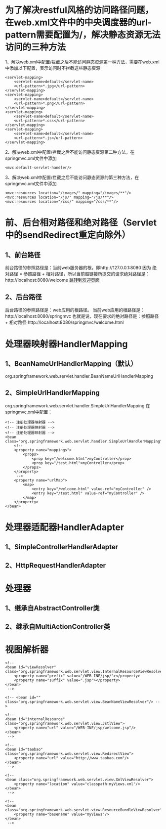 # 为了解决restful风格的访问路径问题，在web.xml文件中的中央调度器的url-pattern需要配置为/，解决静态资源无法访问的三种方法
1、解决web.xml中配置/拦截之后不能访问静态资源第一种方法，需要在web.xml中添加以下配置，表示访问时不拦截这些静态资源
```
<servlet-mapping>
    <servlet-name>default</servlet-name>
    <url-pattern>*.jpg</url-pattern>
</servlet-mapping>
<servlet-mapping>
    <servlet-name>default</servlet-name>
    <url-pattern>*.png</url-pattern>
</servlet-mapping>
<servlet-mapping>
    <servlet-name>default</servlet-name>
    <url-pattern>*.css</url-pattern>
</servlet-mapping>
<servlet-mapping>
    <servlet-name>default</servlet-name>
    <url-pattern>*.js</url-pattern>
</servlet-mapping>
```

2、解决web.xml中配置/拦截之后不能访问静态资源第二种方法，在springmvc.xml文件中添加
```
<mvc:default-servlet-handler/>
```
	
3、解决web.xml中配置/拦截之后不能访问静态资源的第三种方法，在springmvc.xml文件中添加
```
<mvc:resources location="/images/" mapping="/images/**"/>
<mvc:resources location="/js/" mapping="/js/**"/>
<mvc:resources location="/css/" mapping="/css/**"/>
```

# 前、后台相对路径和绝对路径（Servlet中的sendRedirect重定向除外）
## 1、前台路径
前台路径的参照路径是：当前web服务器的根，即http://127.0.0.1:8080
因为 绝对路径 = 参照路径 + 相对路径，所以当前超链接所提交的请求绝对路径是：
http://localhost:8080/welcome
<a href="/welcome.html">跳转到欢迎页面</a>

## 2、后台路径
后台路径的参照路径是：web应用的根路径。
当前web应用的根路径是：http://localhost:8080/springmvc
也就是说，现在要求的绝对路径是：参照路径 + 相对路径
http://localhost:8080/springmvc/welcome.html

# 处理器映射器HandlerMapping
## 1、BeanNameUrlHandlerMapping（默认）
org.springframework.web.servlet.handler.BeanNameUrlHandlerMapping
## 2、SimpleUrlHandlerMapping
org.springframework.web.servlet.handler.SimpleUrlHandlerMapping
在springmvc.xml中配置：
```
<!-- 注册处理器映射器 -->
<!-- 注册处理器映射器 -->
<!-- 注册处理器映射器 -->
<bean class="org.springframework.web.servlet.handler.SimpleUrlHandlerMapping">
	<!-- 
	<property name="mappings">
		<props>
			<prop key="/welcome.html">myController</prop>
			<prop key="/test.html">myController</prop>
		</props>
	</property>
	 -->
	<property name="urlMap">
		<map>
			<entry key="/welcome.html" value-ref="myController" />
			<entry key="/test.html" value-ref="myController" />
		</map>
	</property>
</bean>
```
# 处理器适配器HandlerAdapter
## 1、SimpleControllerHandlerAdapter


## 2、HttpRequestHandlerAdapter


# 处理器
## 1、继承自AbstractController类


## 2、继承自MultiActionController类


# 视图解析器

<!-- 注册视图解析器(视图解析器按照定义顺序选择执行，或者可以设置order属性，大于0的数字) -->
<!-- 1、内部资源视图解析器InternalResourceViewResolver -->
```
<!-- 
<bean id="viewResolver" class="org.springframework.web.servlet.view.InternalResourceViewResolver">
	<property name="prefix" value="/WEB-INF/jsp/"></property>
	<property name="suffix" value=".jsp"></property>
</bean>
 -->
```

<!-- 2、BeanName资源视图解析器BeanNameViewResolver -->
```
<!-- <bean id="" class="org.springframework.web.servlet.view.BeanNameViewResolver"/> -->
```
<!-- 定义一个内部资源视图 -->
```
<!-- 
<bean id="internalResource" class="org.springframework.web.servlet.view.JstlView">
	<property name="url" value="/WEB-INF/jsp/welcome.jsp"/>
</bean>
 -->
```
<!-- 定义一个外部资源视图 -->
```
<!-- 
<bean id="taobao" class="org.springframework.web.servlet.view.RedirectView">
	<property name="url" value="http://www.taobao.com"/>
</bean>
 -->
```

<!-- 3、Xml资源视图解析器XmlViewResolver -->
```
<!-- 
<bean class="org.springframework.web.servlet.view.XmlViewResolver">
	<property name="location" value="classpath:myViews.xml"/>
</bean>
 -->
```

<!-- 4、Properties资源视图解析器ResourceBundleViewResolver -->
```
<!-- 
<bean class="org.springframework.web.servlet.view.ResourceBundleViewResolver">
	<property name="basename" value="myViews"/>
</bean>
 -->
```



